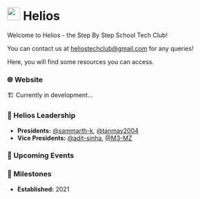 # <img src="https://github.com/sbs-helios/sbs-helios/blob/main/helios_small.png" width="30rem" height="auto"> Helios

Welcome to Helios - the Step By Step School Tech Club!

You can contact us at <a href="mailto:heliostechclub@gmail.com">heliostechclub@gmail.com</a> for any queries!

Here, you will find some resources you can access.

### 🌐 Website
🏗️ Currently in development...

### 👥 Helios Leadership
- **Presidents:** [@sammarth-k](https://github.com/sammarth-k), [@tanmay2004](https://github.com/tanmay2004)
- **Vice Presidents:** [@adit-sinha](https://github.com/adit-sinha), [@M3-MZ](https://github.com/M3-MZ)

### 📆 Upcoming Events

### 🎯 Milestones
- **Established:** 2021
